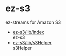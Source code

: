 # ez-s3

ez-streams for Amazon S3

* [ez-s3/lib/index](lib/index.md)  
  ez-s3
* [ez-s3/lib/s3Helper](lib/s3Helper.md)  
  s3Helper
